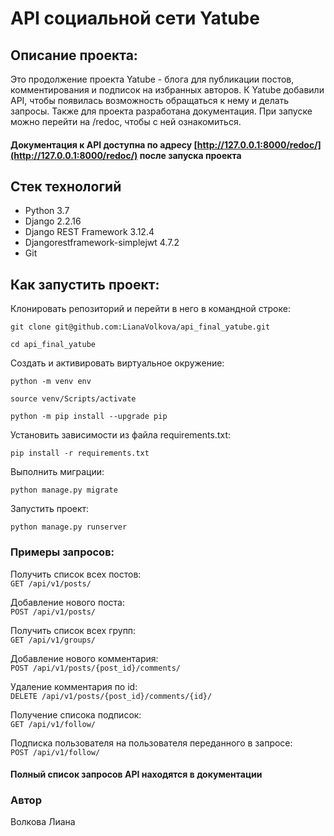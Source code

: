 # API социальной сети Yatube

## Описание проекта:

Это продолжение проекта Yatube - блога для публикации постов, комментирования и подписок на избранных авторов. 
К Yatube добавили API, чтобы появилась возможность обращаться к нему и делать запросы.
Также для проекта разработана документация. При запуске можно перейти на /redoc, чтобы с ней ознакомиться.

#### Документация к API доступна по адресу [http://127.0.0.1:8000/redoc/](http://127.0.0.1:8000/redoc/) после запуска проекта

## Стек технологий

- Python 3.7
- Django 2.2.16
- Django REST Framework 3.12.4
- Djangorestframework-simplejwt 4.7.2
- Git

## Как запустить проект:

Клонировать репозиторий и перейти в него в командной строке:

``` git clone git@github.com:LianaVolkova/api_final_yatube.git ```

``` cd api_final_yatube ```

Cоздать и активировать виртуальное окружение:

``` python -m venv env ```

``` source venv/Scripts/activate ```

``` python -m pip install --upgrade pip ```

Установить зависимости из файла requirements.txt:

``` pip install -r requirements.txt ```

Выполнить миграции:

``` python manage.py migrate ```

Запустить проект:

``` python manage.py runserver ```

### Примеры запросов:

Получить список всех постов:     
``` GET /api/v1/posts/ ```  

Добавление нового поста:  
``` POST /api/v1/posts/ ```   

Получить список всех групп:  
``` GET /api/v1/groups/ ```  

Добавление нового комментария:  
``` POST /api/v1/posts/{post_id}/comments/ ```  

Удаление комментария по id:  
``` DELETE /api/v1/posts/{post_id}/comments/{id}/ ```

Получение списока подписок:  
``` GET /api/v1/follow/ ```  

Подписка пользователя на пользователя переданного в запросе:  
``` POST /api/v1/follow/ ```

#### Полный список запросов API находятся в документации

### Автор

Волкова Лиана
